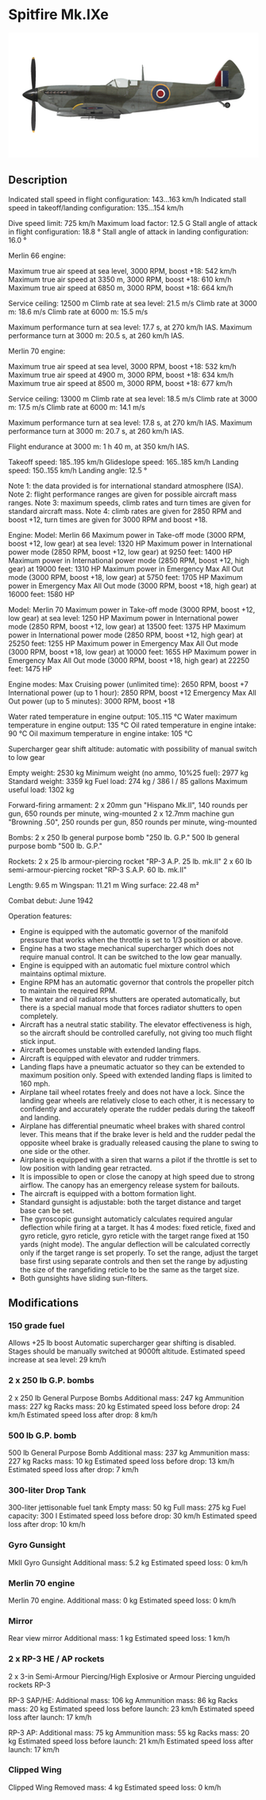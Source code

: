 ﻿# Spitfire Mk.IXe

![spitfiremkixe](../images/spitfiremkixe.png)

## Description

Indicated stall speed in flight configuration: 143...163 km/h
Indicated stall speed in takeoff/landing configuration: 135...154 km/h

Dive speed limit: 725 km/h
Maximum load factor: 12.5 G
Stall angle of attack in flight configuration: 18.8 °
Stall angle of attack in landing configuration: 16.0 °


Merlin 66 engine:

Maximum true air speed at sea level, 3000 RPM, boost +18: 542 km/h
Maximum true air speed at 3350 m, 3000 RPM, boost +18: 610 km/h
Maximum true air speed at 6850 m, 3000 RPM, boost +18: 664 km/h

Service ceiling: 12500 m
Climb rate at sea level: 21.5 m/s
Climb rate at 3000 m: 18.6 m/s
Climb rate at 6000 m: 15.5 m/s

Maximum performance turn at sea level: 17.7 s, at 270 km/h IAS.
Maximum performance turn at 3000 m: 20.5 s, at 260 km/h IAS.


Merlin 70 engine:

Maximum true air speed at sea level, 3000 RPM, boost +18: 532 km/h
Maximum true air speed at 4900 m, 3000 RPM, boost +18: 634 km/h
Maximum true air speed at 8500 m, 3000 RPM, boost +18: 677 km/h

Service ceiling: 13000 m
Climb rate at sea level: 18.5 m/s
Climb rate at 3000 m: 17.5 m/s
Climb rate at 6000 m: 14.1 m/s

Maximum performance turn at sea level: 17.8 s, at 270 km/h IAS.
Maximum performance turn at 3000 m: 20.7 s, at 260 km/h IAS.

Flight endurance at 3000 m: 1 h 40 m, at 350 km/h IAS.

Takeoff speed: 185..195 km/h
Glideslope speed: 165..185 km/h
Landing speed: 150..155 km/h
Landing angle: 12.5 °

Note 1: the data provided is for international standard atmosphere (ISA).
Note 2: flight performance ranges are given for possible aircraft mass ranges.
Note 3: maximum speeds, climb rates and turn times are given for standard aircraft mass.
Note 4: climb rates are given for 2850 RPM and boost +12, turn times are given for 3000 RPM and boost +18.

Engine:
Model: Merlin 66
Maximum power in Take-off mode (3000 RPM, boost +12, low gear) at sea level: 1320 HP
Maximum power in International power mode (2850 RPM, boost +12, low gear) at 9250 feet: 1400 HP
Maximum power in International power mode (2850 RPM, boost +12, high gear) at 19000 feet: 1310 HP
Maximum power in Emergency Max All Out mode (3000 RPM, boost +18, low gear) at 5750 feet: 1705 HP
Maximum power in Emergency Max All Out mode (3000 RPM, boost +18, high gear) at 16000 feet: 1580 HP

Model: Merlin 70
Maximum power in Take-off mode (3000 RPM, boost +12, low gear) at sea level: 1250 HP
Maximum power in International power mode (2850 RPM, boost +12, low gear) at 13500 feet: 1375 HP
Maximum power in International power mode (2850 RPM, boost +12, high gear) at 25250 feet: 1255 HP
Maximum power in Emergency Max All Out mode (3000 RPM, boost +18, low gear) at 10000 feet: 1655 HP
Maximum power in Emergency Max All Out mode (3000 RPM, boost +18, high gear) at 22250 feet: 1475 HP

Engine modes:
Max Cruising power (unlimited time): 2650 RPM, boost +7
International power (up to 1 hour): 2850 RPM, boost +12
Emergency Max All Out power (up to 5 minutes): 3000 RPM, boost +18

Water rated temperature in engine output: 105..115 °C
Water maximum temperature in engine output: 135 °C
Oil rated temperature in engine intake: 90 °C
Oil maximum temperature in engine intake: 105 °C

Supercharger gear shift altitude: automatic with possibility of manual switch to low gear

Empty weight: 2530 kg
Minimum weight (no ammo, 10%25 fuel): 2977 kg
Standard weight: 3359 kg
Fuel load: 274 kg / 386 l / 85 gallons
Maximum useful load: 1302 kg

Forward-firing armament:
2 x 20mm gun "Hispano Mk.II", 140 rounds per gun, 650 rounds per minute, wing-mounted
2 x 12.7mm machine gun "Browning .50", 250 rounds per gun, 850 rounds per minute, wing-mounted

Bombs:
2 x 250 lb general purpose bomb "250 lb. G.P."
500 lb general purpose bomb "500 lb. G.P."

Rockets:
2 x 25 lb armour-piercing rocket "RP-3 A.P. 25 lb. mk.II"
2 x 60 lb semi-armour-piercing rocket "RP-3 S.A.P. 60 lb. mk.II"

Length: 9.65 m
Wingspan: 11.21 m
Wing surface: 22.48 m²

Combat debut: June 1942

Operation features:
- Engine is equipped with the automatic governor of the manifold pressure that works when the throttle is set to 1/3 position or above.
- Engine has a two stage mechanical supercharger which does not require manual control. It can be switched to the low gear manually.
- Engine is equipped with an automatic fuel mixture control which maintains optimal mixture.
- Engine RPM has an automatic governor that controls the propeller pitch to maintain the required RPM.
- The water and oil radiators shutters are operated automatically, but there is a special manual mode that forces radiator shutters to open completely.
- Aircraft has a neutral static stability. The elevator effectiveness is high, so the aircraft should be controlled carefully, not giving too much flight stick input.
- Aircraft becomes unstable with extended landing flaps.
- Aircraft is equipped with elevator and rudder trimmers.
- Landing flaps have a pneumatic actuator so they can be extended to maximum position only. Speed with extended landing flaps is limited to 160 mph.
- Airplane tail wheel rotates freely and does not have a lock. Since the landing gear wheels are relatively close to each other, it is necessary to confidently and accurately operate the rudder pedals during the takeoff and landing.
- Airplane has differential pneumatic wheel brakes with shared control lever. This means that if the brake lever is held and the rudder pedal the opposite wheel brake is gradually released causing the plane to swing to one side or the other.
- Airplane is equipped with a siren that warns a pilot if the throttle is set to low position with landing gear retracted.
- It is impossible to open or close the canopy at high speed due to strong airflow. The canopy has an emergency release system for bailouts.
- The aircraft is equipped with a bottom formation light.
- Standard gunsight is adjustable: both the target distance and target base can be set.
- The gyroscopic gunsight automaticly calculates required angular deflection while firing at a target. It has 4 modes: fixed reticle, fixed and gyro reticle, gyro reticle, gyro reticle with the target range fixed at 150 yards (night mode). The angular deflection will be calculated correctly only if the target range is set properly. To set the range, adjust the target base first using separate controls and then set the range by adjusting the size of the rangefiding reticle to be the same as the target size.
- Both gunsights have sliding sun-filters.


## Modifications


### 150 grade fuel

Allows +25 lb boost
Automatic supercharger gear shifting is disabled. Stages should be manually switched at 9000ft altitude.
Estimated speed increase at sea level: 29 km/h

### 2 x 250 lb G.P. bombs

2 x 250 lb General Purpose Bombs
Additional mass: 247 kg
Ammunition mass: 227 kg
Racks mass: 20 kg
Estimated speed loss before drop: 24 km/h
Estimated speed loss after drop: 8 km/h

### 500 lb G.P. bomb

500 lb General Purpose Bomb
Additional mass: 237 kg
Ammunition mass: 227 kg
Racks mass: 10 kg
Estimated speed loss before drop: 13 km/h
Estimated speed loss after drop: 7 km/h

### 300-liter Drop Tank

300-liter jettisonable fuel tank
Empty mass: 50 kg
Full mass: 275 kg
Fuel capacity: 300 l
Estimated speed loss before drop: 30 km/h
Estimated speed loss after drop: 10 km/h

### Gyro Gunsight

MkII Gyro Gunsight
Additional mass: 5.2 kg
Estimated speed loss: 0 km/h

### Merlin 70 engine

Merlin 70 engine. 
Additional mass: 0 kg
Estimated speed loss: 0 km/h

### Mirror

Rear view mirror
Additional mass: 1 kg
Estimated speed loss: 1 km/h﻿

### 2 х RP-3 HE / AP rockets

2 х 3-in Semi-Armour Piercing/High Explosive or Armour Piercing unguided rockets RP-3

RP-3 SAP/HE:
Additional mass: 106 kg
Ammunition mass: 86 kg
Racks mass: 20 kg
Estimated speed loss before launch: 23 km/h
Estimated speed loss after launch: 17 km/h

RP-3 AP:
Additional mass: 75 kg
Ammunition mass: 55 kg
Racks mass: 20 kg
Estimated speed loss before launch: 21 km/h
Estimated speed loss after launch: 17 km/h

### Clipped Wing

Clipped Wing
Removed mass: 4 kg
Estimated speed loss: 0 km/h